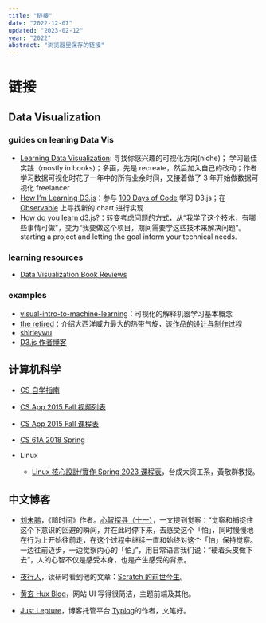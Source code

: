 ```yaml
---
title: "链接"
date: "2022-12-07"
updated: "2023-02-12"
year: "2022"
abstract: "浏览器里保存的链接"
---
```


# 链接

## Data Visualization

### guides on leaning Data Vis

- [Learning Data Visualization](https://www.visualcinnamon.com/resources/learning-data-visualization/): 寻找你感兴趣的可视化方向(niche)； 学习最佳实践（mostly in books)；多画，先是 recreate，然后加入自己的改动；作者学习数据可视化时花了一年中的所有业余时间，又接着做了 3 年开始做数据可视化 freelancer
- [How I’m Learning D3.js](https://www.williamrchase.com/post/how-i-m-learning-d3-js/)：参与 [100 Days of Code](https://www.100daysofcode.com/) 学习 D3.js；在 [Observable](https://observablehq.com/) 上寻找新的 chart 进行实现
- [How do you learn d3.js?](https://medium.com/@enjalot/how-do-you-learn-d3-js-ccffc151419b)：转变考虑问题的方式，从“我学了这个技术，有哪些事情可做”，变为“我要做这个项目，期间需要学这些技术来解决问题”。starting a project and letting the goal inform your technical needs.

### learning resources

- [Data Visualization Book Reviews](https://www.visualcinnamon.com/resources/learning-data-visualization/books/)

### examples

- [visual-intro-to-machine-learning](http://www.r2d3.us/visual-intro-to-machine-learning-part-2/)：可视化的解释机器学习基本概念
- [the retired](https://the-retired.netlify.app/)：介绍大西洋威力最大的热带气旋，[该作品的设计与制作过程](https://www.williamrchase.com/post/making-the-retired/)
- [shirleywu](https://shirleywu.studio/)
- [D3.js 作者博客](https://bost.ocks.org/mike/)

## 计算机科学

- [CS 自学指南](https://teachyourselfcs.com/)
- [CS App 2015 Fall 视频列表](https://scs.hosted.panopto.com/Panopto/Pages/Sessions/List.aspx#maxResults=250&folderID=%22b96d90ae-9871-4fae-91e2-b1627b43e25e%22&folderQuery=%22Computer%20System%22)
- [CS App 2015 Fall 课程表](https://www.cs.cmu.edu/afs/cs/academic/class/15213-f15/www/schedule.html)
- [CS 61A 2018 Spring](https://inst.eecs.berkeley.edu/~cs61a/sp18/)

- Linux
  - [Linux 核心設計/實作 Spring 2023 课程表](http://wiki.csie.ncku.edu.tw/linux/schedule)，台成大资工系，黃敬群教授。

## 中文博客

- [刘未鹏](http://mindhacks.cn/)，《暗时间》作者。[心智探寻（十一）](http://mindhacks.cn/2017/10/17/through-the-maze-11/)，一文提到觉察：“觉察和捕捉住这个下意识的回避的瞬间，并在此时停下来，去感受这个「怕」，同时慢慢地在行为上开始往前走，在这个过程中继续一直和始终对这个「怕」保持觉察。一边往前迈步，一边觉察内心的「怕」”，用日常语言我们说：“硬着头皮做下去”，人的心智不仅是感受本身，也是产生感受的背景。

- [夜行人](http://wwj718.github.io/)，读研时看到他的文章：[Scratch 的前世今生](http://wwj718.github.io/post/%E5%B0%91%E5%84%BF%E7%BC%96%E7%A8%8B/scratch/)。

- [黄玄 Hux Blog](https://huangxuan.me/)，网站 UI 写得很简洁，主题前端及其他。

- [Just Lepture](https://lepture.com/)，博客托管平台 [Typlog](https://typlog.com/)的作者，文笔好。
